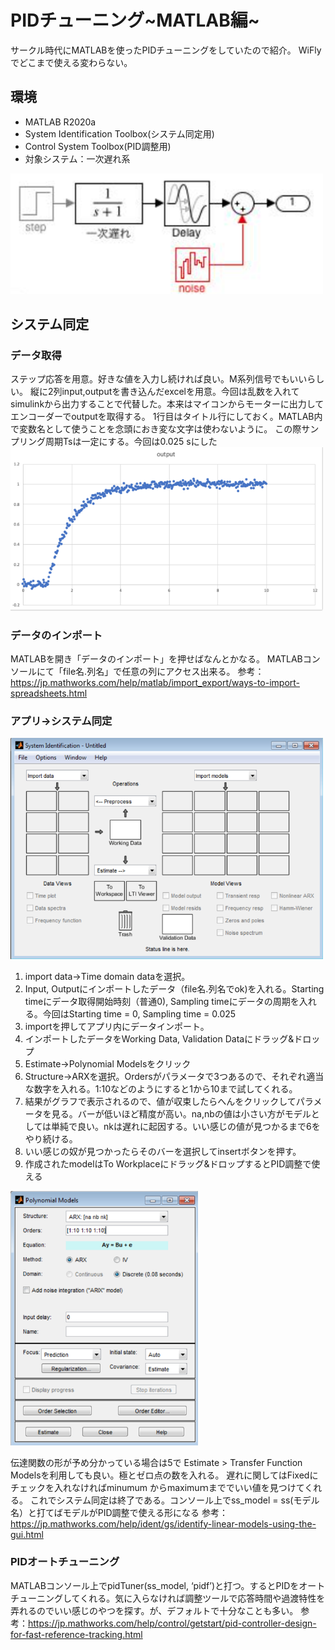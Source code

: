 # PIDチューニング~MATLAB編~

サークル時代にMATLABを使ったPIDチューニングをしていたので紹介。
WiFlyでどこまで使える変わらない。

## 環境
- MATLAB R2020a
- System Identification Toolbox(システム同定用)
- Control System Toolbox(PID調整用)
- 対象システム：一次遅れ系
<img src=./img/system.png width=500>
  
## システム同定
### データ取得
ステップ応答を用意。好きな値を入力し続ければ良い。M系列信号でもいいらしい。
縦に2列input,outputを書き込んだexcelを用意。今回は乱数を入れてsimulinkから出力することで代替した。本来はマイコンからモーターに出力してエンコーダーでoutputを取得する。
1行目はタイトル行にしておく。MATLAB内で変数名として使うことを念頭におき変な文字は使わないように。
この際サンプリング周期Tsは一定にする。今回は0.025 sにした
<img src=./img/output.png width=500>

### データのインポート
MATLABを開き「データのインポート」を押せばなんとかなる。
MATLABコンソールにて「file名.列名」で任意の列にアクセス出来る。
参考：https://jp.mathworks.com/help/matlab/import_export/ways-to-import-spreadsheets.html

### アプリ→システム同定
<img src=./img/app.png width=500>

1. import data→Time domain dataを選択。
2. Input, Outputにインポートしたデータ（file名.列名でok)を入れる。Starting timeにデータ取得開始時刻（普通0), Sampling timeにデータの周期を入れる。今回はStarting time = 0, Sampling time = 0.025 
3. importを押してアプリ内にデータインポート。
4. インポートしたデータをWorking Data, Validation Dataにドラッグ&ドロップ
5. Estimate->Polynomial Modelsをクリック
6. Structure->ARXを選択。Ordersがパラメータで3つあるので、それぞれ適当な数字を入れる。1:10などのようにすると1から10まで試してくれる。
7. 結果がグラフで表示されるので、値が収束したらへんをクリックしてパラメータを見る。バーが低いほど精度が高い。na,nbの値は小さい方がモデルとしては単純で良い。nkは遅れに起因する。いい感じの値が見つかるまで6をやり続ける。
8. いい感じの奴が見つかったらそのバーを選択してinsertボタンを押す。
9. 作成されたmodelはTo Workplaceにドラッグ&ドロップするとPID調整で使える
<img src=./img/param.png width=300>

伝達関数の形が予め分かっている場合は5で Estimate > Transfer Function Modelsを利用しても良い。極とゼロ点の数を入れる。
遅れに関してはFixedにチェックを入れなければminumum からmaximuｍまででいい値を見つけてくれる。 これでシステム同定は終了である。コンソール上でss_model = ss(モデル名）と打てばモデルがPID調整で使える形になる
参考：https://jp.mathworks.com/help/ident/gs/identify-linear-models-using-the-gui.html

### PIDオートチューニング
MATLABコンソール上でpidTuner(ss_model, ‘pidf’)と打つ。するとPIDをオートチューニングしてくれる。気に入らなければ調整ツールで応答時間や過渡特性を弄れるのでいい感じのやつを探す。が、デフォルトで十分なことも多い。
参考：https://jp.mathworks.com/help/control/getstart/pid-controller-design-for-fast-reference-tracking.html

